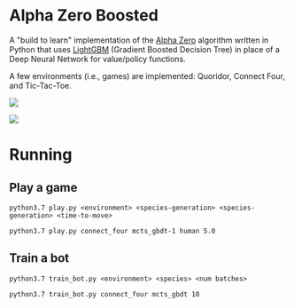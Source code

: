 
# Alpha Zero Boosted

A "build to learn" implementation of the [Alpha
Zero](https://doi.org/10.1038/nature24270) algorithm written in Python
that uses [LightGBM](https://github.com/microsoft/LightGBM) (Gradient
Boosted Decision Tree) in place of a Deep Neural Network for value/policy functions.

A few environments (i.e., games) are implemented: Quoridor, Connect
Four, and Tic-Tac-Toe.

![](https://github.com/cgreer/alpha_zero_boosted/raw/master/images/quoridor_sc.png)

![](https://github.com/cgreer/alpha_zero_boosted/raw/master/images/mcts_consideration_sc.png)


# Running

## Play a game

```python3.7 play.py <environment> <species-generation> <species-generation> <time-to-move>```

```python3.7 play.py connect_four mcts_gbdt-1 human 5.0```


## Train a bot

```python3.7 train_bot.py <environment> <species> <num batches>```

```python3.7 train_bot.py connect_four mcts_gbdt 10```
